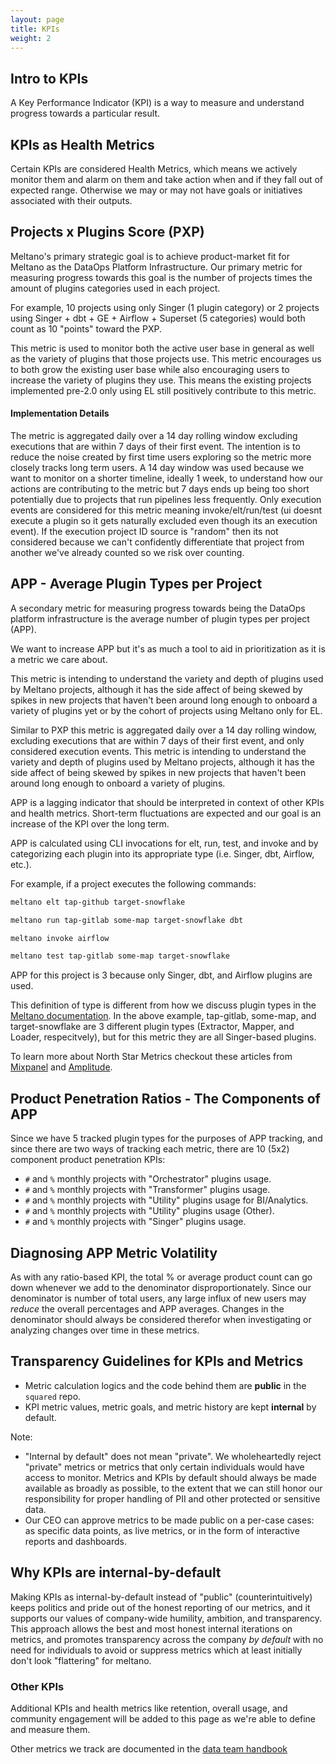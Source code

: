 ```yaml
---
layout: page
title: KPIs
weight: 2
---
```


## Intro to KPIs

A Key Performance Indicator (KPI) is a way to measure and understand progress towards a particular result.

## KPIs as Health Metrics

Certain KPIs are considered Health Metrics, which means we actively monitor them and alarm on them and take action when and if they fall out of expected range. Otherwise we may or may not have goals or initiatives associated with their outputs.

## Projects x Plugins Score (PXP)

Meltano's primary strategic goal is to achieve product-market fit for Meltano as the DataOps Platform Infrastructure.
Our primary metric for measuring progress towards this goal is the number of projects times the amount of plugins categories used in each project.

For example, 10 projects using only Singer (1 plugin category) or 2 projects using Singer + dbt + GE + Airflow + Superset (5 categories) would both count as 10 "points" toward the PXP.

This metric is used to monitor both the active user base in general as well as the variety of plugins that those projects use.
This metric encourages us to both grow the existing user base while also encouraging users to increase the variety of plugins they use.
This means the existing projects implemented pre-2.0 only using EL still positively contribute to this metric.

#### Implementation Details

The metric is aggregated daily over a 14 day rolling window excluding executions that are within 7 days of their first event.
The intention is to reduce the noise created by first time users exploring so the metric more closely tracks long term users.
A 14 day window was used because we want to monitor on a shorter timeline, ideally 1 week, to understand how our actions are contributing to the metric but
7 days ends up being too short potentially due to projects that run pipelines less frequently.
Only execution events are considered for this metric meaning invoke/elt/run/test (ui doesnt execute a plugin so it gets naturally excluded even though its an execution event).
If the execution project ID source is "random" then its not considered because we can't confidently differentiate that project from another we've already counted so we risk over counting.

## APP - Average Plugin Types per Project

A secondary metric for measuring progress towards being the DataOps platform infrastructure is the average number of plugin types per project (APP).

We want to increase APP but it's as much a tool to aid in prioritization as it is a metric we care about.

This metric is intending to understand the variety and depth of plugins used by Meltano projects, although it has the side affect of being skewed by spikes in new projects that
haven't been around long enough to onboard a variety of plugins yet or by the cohort of projects using Meltano only for EL.

Similar to PXP this metric is aggregated daily over a 14 day rolling window, excluding executions that are within 7 days of their first event, and only considered execution events.
This metric is intending to understand the variety and depth of plugins used by Meltano projects, although it has the side affect of being skewed by spikes in new projects that
haven't been around long enough to onboard a variety of plugins.

APP is a lagging indicator that should be interpreted in context of other KPIs and health metrics.
Short-term fluctuations are expected and our goal is an increase of the KPI over the long term.

APP is calculated using CLI invocations for elt, run, test, and invoke and by categorizing
each plugin into its appropriate type (i.e. Singer, dbt, Airflow, etc.).

For example, if a project executes the following commands:

```bash
meltano elt tap-github target-snowflake

meltano run tap-gitlab some-map target-snowflake dbt

meltano invoke airflow

meltano test tap-gitlab some-map target-snowflake
```

APP for this project is 3 because only Singer, dbt, and Airflow plugins are used.

This definition of type is different from how we discuss plugin types in the [Meltano documentation](https://docs.meltano.com/concepts/plugins#types).
In the above example, tap-gitlab, some-map, and target-snowflake are 3 different plugin types (Extractor, Mapper, and Loader, respecitvely), but for this metric they are all Singer-based plugins.

To learn more about North Star Metrics checkout these articles from [Mixpanel](https://mixpanel.com/blog/north-star-metric/) and [Amplitude](https://amplitude.com/blog/product-north-star-metric).

## Product Penetration Ratios - The Components of APP

Since we have 5 tracked plugin types for the purposes of APP tracking, and since there are two ways of tracking each metric, there are 10 (5x2) component product penetration KPIs:

- `#` and `%` monthly projects with "Orchestrator" plugins usage.
- `#` and `%` monthly projects with "Transformer" plugins usage.
- `#` and `%` monthly projects with "Utility" plugins usage for BI/Analytics.
- `#` and `%` monthly projects with "Utility" plugins usage (Other).
- `#` and `%` monthly projects with "Singer" plugins usage.

## Diagnosing APP Metric Volatility

As with any ratio-based KPI, the total % or average product count can go down whenever we add to the denominator disproportionately. Since our denominator is number of total users, any large influx of new users may _reduce_ the overall percentages and APP averages. Changes in the denominator should always be considered therefor when investigating or analyzing changes over time in these metrics.

## Transparency Guidelines for KPIs and Metrics

- Metric calculation logics and the code behind them are **public** in the `squared` repo.
- KPI metric values, metric goals, and metric history are kept **internal** by default.

Note:

- "Internal by default" does not mean "private". We wholeheartedly reject "private" metrics or metrics that only certain individuals would have access to monitor. Metrics and KPIs by default should always be made available as broadly as possible, to the extent that we can still honor our responsibility for proper handling of PII and other protected or sensitive data.
- Our CEO can approve metrics to be made public on a per-case cases: as specific data points, as live metrics, or in the form of interactive reports and dashboards.

## Why KPIs are internal-by-default

Making KPIs as internal-by-default instead of "public" (counterintuitively) keeps politics and pride out of the honest reporting of our metrics, and it supports our values of company-wide humility, ambition, and transparency. This approach allows the best and most honest internal iterations on metrics, and promotes transparency across the company _by default_ with no need for individuals to avoid or suppress metrics which at least initially don't look "flattering" for meltano.

### Other KPIs

Additional KPIs and health metrics like retention, overall usage, and community engagement will be added to this page as we're able to define and measure them.

Other metrics we track are documented in the [data team handbook](/data-team/metrics-and-definitions)
